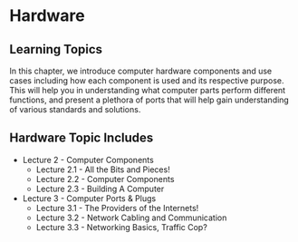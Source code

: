 # Hardware

## Learning Topics

In this chapter, we introduce computer hardware components and use cases including how each component is used and its respective purpose. This will help you in understanding what computer parts perform different functions, and present a plethora of ports that will help gain understanding of various standards and solutions.

## Hardware Topic Includes

+ Lecture 2 - Computer Components
  + Lecture 2.1 - All the Bits and Pieces!
  + Lecture 2.2 - Computer Components
  + Lecture 2.3 - Building A Computer
+ Lecture 3 - Computer Ports & Plugs
  + Lecture 3.1 - The Providers of the Internets!
  + Lecture 3.2 - Network Cabling and Communication
  + Lecture 3.3 - Networking Basics, Traffic Cop?
  